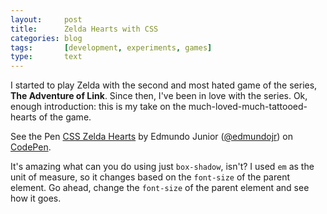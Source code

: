 ```yaml
---
layout:     post
title:      Zelda Hearts with CSS
categories: blog
tags:       [development, experiments, games]
type:       text
---
```


I started to play Zelda with the second and most hated game of the series, **The Adventure of Link**. Since then, I've been in love with the series. Ok, enough introduction: this is my take on the much-loved-much-tattooed-hearts of the game.

<p data-height="312" data-theme-id="13050" data-slug-hash="raZgdw" data-default-tab="result" data-user="edmundojr" class='codepen'>See the Pen <a href='http://codepen.io/edmundojr/pen/raZgdw/'>CSS Zelda Hearts</a> by Edmundo Junior (<a href='http://codepen.io/edmundojr'>@edmundojr</a>) on <a href='http://codepen.io'>CodePen</a>.</p>
<script async src="//assets.codepen.io/assets/embed/ei.js"></script>

It's amazing what can you do using just `box-shadow`, isn't? I used `em` as the unit of measure, so it changes based on the `font-size` of the parent element. Go ahead, change the `font-size` of the parent element and see how it goes.